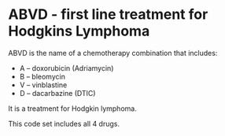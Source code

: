 # ABVD - first line treatment for Hodgkins Lymphoma

ABVD is the name of a chemotherapy combination that includes:

- A – doxorubicin (Adriamycin)
- B – bleomycin
- V – vinblastine
- D – dacarbazine (DTIC)

It is a treatment for Hodgkin lymphoma.

This code set includes all 4 drugs.
